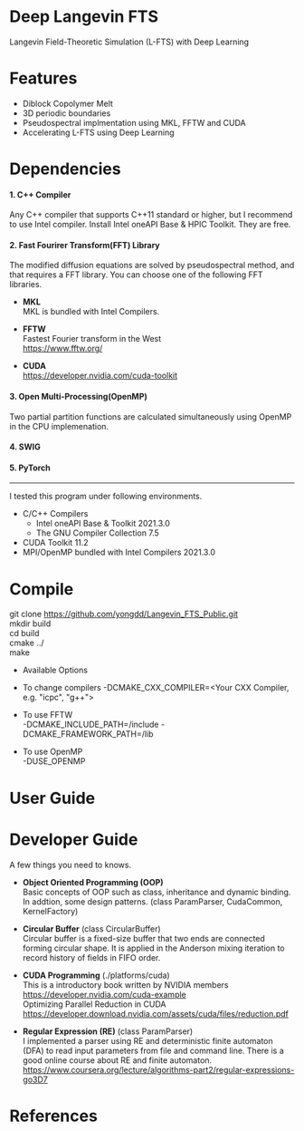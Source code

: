 # Deep Langevin FTS
Langevin Field-Theoretic Simulation (L-FTS) with Deep Learning

# Features
* Diblock Copolymer Melt
* 3D periodic boundaries  
* Pseudospectral implmentation using MKL, FFTW and CUDA
* Accelerating L-FTS using Deep Learning

# Dependencies
#### 1. C++ Compiler
  Any C++ compiler that supports C++11 standard or higher, but I recommend to use Intel compiler. Install Intel oneAPI Base & HPIC Toolkit. They are free.

#### 2. Fast Fourirer Transform(FFT) Library
  The modified diffusion equations are solved by pseudospectral method, and that requires a FFT library. You can choose one of the following FFT libraries.

+ **MKL**   
  MKL is bundled with Intel Compilers.  

+ **FFTW**   
  Fastest Fourier transform in the West  
  https://www.fftw.org/
  
+ **CUDA**  
  https://developer.nvidia.com/cuda-toolkit  
  
#### 3. Open Multi-Processing(OpenMP)
  Two partial partition functions are calculated simultaneously using OpenMP in the CPU implemenation.  

#### 4. SWIG

#### 5. PyTorch

* * *
I tested this program under following environments.  
+ C/C++ Compilers
  + Intel oneAPI Base & Toolkit 2021.3.0   
  + The GNU Compiler Collection 7.5 
+ CUDA Toolkit 11.2
+ MPI/OpenMP bundled with Intel Compilers 2021.3.0

# Compile
  
  git clone https://github.com/yongdd/Langevin_FTS_Public.git  
  mkdir build  
  cd build  
  cmake <Options> ../  
  make  

+  Available Options

  + To change compilers
    -DCMAKE_CXX_COMPILER=<Your CXX Compiler, e.g. "icpc", "g++">
  + To use FFTW  
    -DCMAKE_INCLUDE_PATH=<Your FFTW_PATH>/include -DCMAKE_FRAMEWORK_PATH=<Your FFTW_PATH>/lib
  + To use OpenMP  
    -DUSE_OPENMP  

# User Guide

# Developer Guide
  A few things you need to knows.     

+ **Object Oriented Programming (OOP)**  
    Basic concepts of OOP such as class, inheritance and dynamic binding.   
    In addtion, some design patterns. (class ParamParser, CudaCommon, KernelFactory)

+ **Circular Buffer**  (class CircularBuffer)   
    Circular buffer is a fixed-size buffer that two ends are connected forming circular shape. It is applied in the Anderson mixing iteration to record history of fields in FIFO order.

+ **CUDA Programming** (./platforms/cuda)   
    This is a introductory book written by NVIDIA members  
  https://developer.nvidia.com/cuda-example  
    Optimizing Parallel Reduction in CUDA  
  https://developer.download.nvidia.com/assets/cuda/files/reduction.pdf  

+ **Regular Expression (RE)** (class ParamParser)   
    I implemented a parser using RE and deterministic finite automaton (DFA) to read input parameters from file and command line. There is a good online course about RE and finite automaton.  
  https://www.coursera.org/lecture/algorithms-part2/regular-expressions-go3D7 
  
# References

